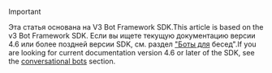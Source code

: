 > [!Important]
> <span data-ttu-id="ba3ce-101">Эта статья основана на V3 Bot Framework SDK.</span><span class="sxs-lookup"><span data-stu-id="ba3ce-101">This article is based on the v3 Bot Framework SDK.</span></span> <span data-ttu-id="ba3ce-102">Если вы ищете текущую документацию версии 4.6 или более поздней версии SDK, см. раздел ["Боты для](~/bots/what-are-bots.md) бесед".</span><span class="sxs-lookup"><span data-stu-id="ba3ce-102">If you are looking for current documentation version 4.6 or later of the SDK, see the [conversational bots](~/bots/what-are-bots.md) section.</span></span>
